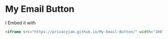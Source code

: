 # My Email Button

I Embed it with
```html
<iframe src="https://privacyjam.github.io/My-Email-Button/" width="100" height="50" scrolling="no" style="border: none;"></iframe>
```
